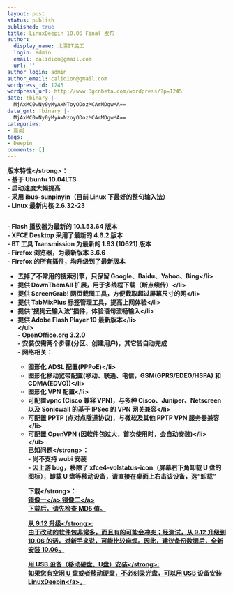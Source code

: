 ```yaml
---
layout: post
status: publish
published: true
title: LinuxDeepin 10.06 Final 发布
author:
  display_name: 北漂IT民工
  login: admin
  email: calidion@gmail.com
  url: ''
author_login: admin
author_email: calidion@gmail.com
wordpress_id: 1245
wordpress_url: http://www.3gcnbeta.com/wordpress/?p=1245
date: !binary |-
  MjAxMC0wNy0yMyAxNToyODozMCArMDgwMA==
date_gmt: !binary |-
  MjAxMC0wNy0yMyAwNzoyODozMCArMDgwMA==
categories:
- 新闻
tags:
- Deepin
comments: []
---
```

<p><strong>版本特性<&#47;strong>：<br />
- 基于 Ubuntu 10.04LTS<br />
- 启动速度大幅提高<br />
- 采用 ibus-sunpinyin（目前 Linux 下最好的整句输入法）<br />
- Linux 最新内核 2.6.32-23</p>
<p><img src="http:&#47;&#47;i.imagehost.org&#47;0088&#47;20100717153224015.png" alt="" &#47;><img src="http:&#47;&#47;i.imagehost.org&#47;0011&#47;20100717174559437.png" alt="" &#47;><img src="http:&#47;&#47;a.imagehost.org&#47;0219&#47;20100719104124390.png" alt="" &#47;><img src="http:&#47;&#47;i.imagehost.org&#47;0408&#47;20100719103716140.png" alt="" &#47;><img src="http:&#47;&#47;i.imagehost.org&#47;0812&#47;20100719103951796.png" alt="" &#47;><img src="http:&#47;&#47;j.imagehost.org&#47;0502&#47;Screenshot-3.png" alt="" &#47;><img src="http:&#47;&#47;j.imagehost.org&#47;0383&#47;Screenshot-4.png" alt="" &#47;><img src="http:&#47;&#47;i.imagehost.org&#47;0284&#47;Screenshot-5.png" alt="" &#47;><img src="http:&#47;&#47;i.imagehost.org&#47;0094&#47;Screenshot-6.png" alt="" &#47;><img src="http:&#47;&#47;i.imagehost.org&#47;0983&#47;Screenshot-7.png" alt="" &#47;><img src="http:&#47;&#47;a.imagehost.org&#47;0290&#47;Screenshot-8.png" alt="" &#47;><img src="http:&#47;&#47;a.imagehost.org&#47;0200&#47;Screenshot-9.png" alt="" &#47;></p>
<p>- Flash 播放器为最新的 10.1.53.64 版本<br />
- XFCE Desktop 采用了最新的 4.6.2 版本<br />
- BT 工具 Transmission 为最新的 1.93 (10621) 版本<br />
- Firefox 浏览器，为最新版本 3.6.6<br />
- Firefox 的所有插件，均升级到了最新版本</p>
<ul>
<li>去掉了不常用的搜索引擎，只保留 Google、Baidu、Yahoo、Bing<&#47;li>
<li>提供 DownThemAll 扩展，用于多线程下载（断点续传）<&#47;li>
<li>提供 ScreenGrab! 网页截图工具，方便截取超过屏幕尺寸的网<&#47;li>
<li>提供 TabMixPlus 标签管理工具，提高上网体验<&#47;li>
<li>提供&ldquo;搜狗云输入法&rdquo;插件，体验语句流畅输入<&#47;li>
<li>提供 Adobe Flash Player 10 最新版本<&#47;li><br />
<&#47;ul><br />
- OpenOffice.org 3.2.0<br />
- 安装仅需两个步骤(分区、创建用户)，其它皆自动完成<br />
- 网络相关：</p>
<ul>
<li>图形化 ADSL 配置(PPPoE)<&#47;li>
<li>图形化移动宽带配置(移动、联通、电信，GSM(GPRS&#47;EDEG&#47;HSPA) 和 CDMA(EDVO))<&#47;li>
<li>图形化 VPN 配置<&#47;li>
<li>可配置vpnc (Cisco 兼容 VPN)，与多种 Cisco、Juniper、Netscreen 以及 Sonicwall 的基于 IPSec 的 VPN 网关兼容<&#47;li>
<li>可配置 PPTP (点对点隧道协议)，与微软及其他 PPTP VPN 服务器兼容<&#47;li>
<li>可配置 OpenVPN (因软件包过大，首次使用时，会自动安装)<&#47;li><br />
<&#47;ul><br />
<strong>已知问题<&#47;strong>：<br />
- 尚不支持 wubi 安装<br />
- 因上游 bug，移除了 xfce4-volstatus-icon（屏幕右下角卸载 U 盘的图标），卸载 U 盘等移动设备，请直接在桌面上右击该设备，选&ldquo;卸载&rdquo;</p>
<p><strong>下载<&#47;strong>：<br />
<a href="http:&#47;&#47;ubuntu.srt.cn&#47;Deepin">镜像一<&#47;a> <a href="http:&#47;&#47;ftp.osuosl.org&#47;pub&#47;deepin&#47;">镜像二<&#47;a><br />
下载后，请先检查 MD5 值。</p>
<p><strong>从 9.12 升级<&#47;strong>:<br />
由于改动的软件包非常多，而且有的可能会冲突；经测试，从 9.12 升级到 10.06 的话，对新手来说，可能比较麻烦。因此，建议备份数据后，全新安装 10.06。</p>
<p><strong>用 USB 设备（移动硬盘、U盘）安装<&#47;strong>:<br />
如果您有空闲 U 盘或者移动硬盘，不必刻录光盘，可以<a href="http:&#47;&#47;linux.deepin.org&#47;help&#47;9.12&#47;install&#47;usb">用 USB 设备安装 LinuxDeepin<&#47;a>。</p>
